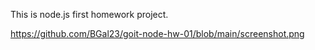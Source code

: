 This is node.js first homework project.

https://github.com/BGal23/goit-node-hw-01/blob/main/screenshot.png
